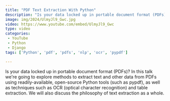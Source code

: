 ```yaml
---
title: "PDF Text Extraction With Python"
description: "Is your data locked up in portable document format (PDFs)? In this talk we're going to explore methods to extract text and other data from PDFs using readily-available, open-source Python tools (such as pypdf), as well as techniques such as OCR (optical character recognition) and table extraction. We will also discuss the philosophy of text extraction as a whole."
image: img/2024/UlmyJl9_Gwc.jpg
video: https://www.youtube.com/embed/UlmyJl9_Gwc
type: video
categories:
 - YouTube
 - Python
 - Django
tags: ['Python', 'pdf', 'pdfs', 'nlp', 'ocr', 'pypdf']

---
```


Is your data locked up in portable document format (PDFs)? In this talk we're going to explore methods to extract text and other data from PDFs using readily-available, open-source Python tools (such as pypdf), as well as techniques such as OCR (optical character recognition) and table extraction. We will also discuss the philosophy of text extraction as a whole.
